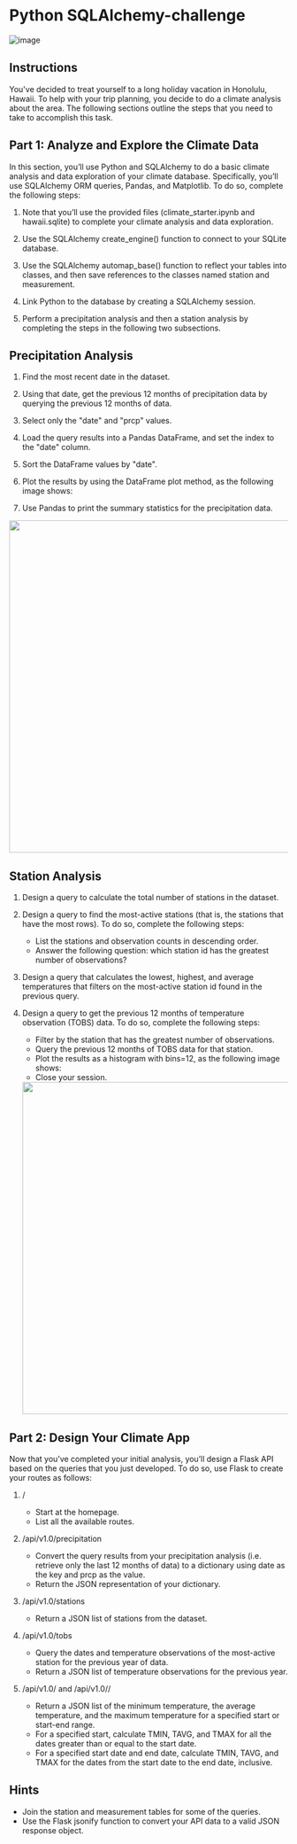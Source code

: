 # Python SQLAlchemy-challenge

![image](https://user-images.githubusercontent.com/116117065/212223143-4ed157aa-05d4-4192-8c40-239d7564733c.png)


## Instructions
You've decided to treat yourself to a long holiday vacation in Honolulu, Hawaii. To help with your trip planning, you decide to do a climate analysis about the area. The following sections outline the steps that you need to take to accomplish this task.

## Part 1: Analyze and Explore the Climate Data
In this section, you’ll use Python and SQLAlchemy to do a basic climate analysis and data exploration of your climate database. Specifically, you’ll use SQLAlchemy ORM queries, Pandas, and Matplotlib. To do so, complete the following steps:

1. Note that you’ll use the provided files (climate_starter.ipynb and hawaii.sqlite) to complete your climate analysis and data exploration.

2. Use the SQLAlchemy create_engine() function to connect to your SQLite database.

3. Use the SQLAlchemy automap_base() function to reflect your tables into classes, and then save references to the classes named station and measurement.

4. Link Python to the database by creating a SQLAlchemy session.

5. Perform a precipitation analysis and then a station analysis by completing the steps in the following two subsections.

## Precipitation Analysis
1. Find the most recent date in the dataset.

2. Using that date, get the previous 12 months of precipitation data by querying the previous 12 months of data.

3. Select only the "date" and "prcp" values.

4. Load the query results into a Pandas DataFrame, and set the index to the "date" column.

5. Sort the DataFrame values by "date".

6. Plot the results by using the DataFrame plot method, as the following image shows:

7. Use Pandas to print the summary statistics for the precipitation data.


<img src="https://user-images.githubusercontent.com/116117065/212222467-82385f38-3862-44a9-92aa-218a3a113f7b.png" width="1200" height="600">


## Station Analysis
1. Design a query to calculate the total number of stations in the dataset.

2. Design a query to find the most-active stations (that is, the stations that have the most rows). To do so, complete the following steps:
      * List the stations and observation counts in descending order.
      * Answer the following question: which station id has the greatest number of observations?
3. Design a query that calculates the lowest, highest, and average temperatures that filters on the most-active station id found in the previous query.

4. Design a query to get the previous 12 months of temperature observation (TOBS) data. To do so, complete the following steps:

      * Filter by the station that has the greatest number of observations.
      * Query the previous 12 months of TOBS data for that station.
      * Plot the results as a histogram with bins=12, as the following image shows:
      * Close your session.
      
      
      <img src="https://user-images.githubusercontent.com/116117065/212221964-6489ab18-a11b-490d-b15a-b1893e8f73af.png"  width="800" height="600">


## Part 2: Design Your Climate App
Now that you’ve completed your initial analysis, you’ll design a Flask API based on the queries that you just developed. To do so, use Flask to create your routes as follows:

1. /
      * Start at the homepage.
      * List all the available routes.

2. /api/v1.0/precipitation
      * Convert the query results from your precipitation analysis (i.e. retrieve only the last 12 months of data) to a dictionary using date as the key and prcp as the value.
      * Return the JSON representation of your dictionary.

3. /api/v1.0/stations
      * Return a JSON list of stations from the dataset.
  
4. /api/v1.0/tobs
      * Query the dates and temperature observations of the most-active station for the previous year of data.
      * Return a JSON list of temperature observations for the previous year.

5. /api/v1.0/<start> and /api/v1.0/<start>/<end>
      * Return a JSON list of the minimum temperature, the average temperature, and the maximum temperature for a specified start or start-end range.
      * For a specified start, calculate TMIN, TAVG, and TMAX for all the dates greater than or equal to the start date.
      * For a specified start date and end date, calculate TMIN, TAVG, and TMAX for the dates from the start date to the end date, inclusive.
      
 ## Hints
  * Join the station and measurement tables for some of the queries.
  * Use the Flask jsonify function to convert your API data to a valid JSON response object.
  

